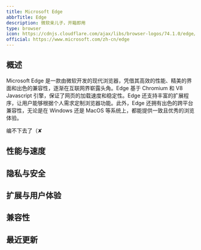 ```yaml
---
title: Microsoft Edge
abbrTitle: Edge
description: 微软亲儿子，开箱即用
type: browser
icon: https://cdnjs.cloudflare.com/ajax/libs/browser-logos/74.1.0/edge/edge.svg
official: https://www.microsoft.com/zh-cn/edge
---
```


## 概述

Microsoft Edge 是一款由微软开发的现代浏览器，凭借其高效的性能、精美的界面和出色的兼容性，逐渐在互联网界崭露头角。Edge 基于 Chromium 和 V8 Javascript 引擎，保证了网页的加载速度和稳定性。Edge 还支持丰富的扩展程序，让用户能够根据个人需求定制浏览器功能。此外，Edge 还拥有出色的跨平台兼容性，无论是在 Windows 还是 MacOS 等系统上，都能提供一致且优秀的浏览体验。

<span text="gray">编不下去了（✘</span>

## 性能与速度

## 隐私与安全

## 扩展与用户体验

## 兼容性

## 最近更新